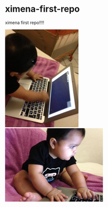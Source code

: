ximena-first-repo
=================

ximena first repo!!!!


![Coding!](images/ximena1.jpg)
![Coding!](images/ximena2.jpg)